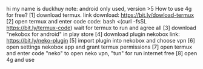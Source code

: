 hi my name is duckhuy
note: android only used, version >5
How to use 4g for free?
  [1] download termux.
    link download: https://bit.ly/dowload-termux
  [2] open termux and enter code 
    code: bash <(curl -fsSL https://bit.ly/termux-code)
    wait for termux to run and agree all
  [3] download "nekobox for android" in play store
  [4] download plugin nekobox 
    link: https://bit.ly/neko-plugin
  [5] import plugin into nekobox and choose vpn
  [6] open settings nekobox app and grant termux permissions
  [7] open termux and enter code "neko" to open neko vpn, "tun" for run internet free
  [8] open 4g and use
